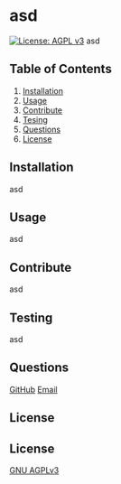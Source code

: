
  # asd
  [![License: AGPL v3](https://img.shields.io/badge/License-AGPL%20v3-blue.svg)](https://www.gnu.org/licenses/agpl-3.0)
  asd

  ## Table of Contents
  1. [Installation](#install)
  2. [Usage](#usage)
  3. [Contribute](#contribute)
  4. [Tesing](#testing)
  5. [Questions](#questions)
  6. [License](#license)

  ## Installation <a id="install"></a>
  asd

  ## Usage <a id="usage"></a>
  asd

  ## Contribute <a id="cont"></a>
  asd

  ## Testing <a id="testing"></a>
  asd

  ## Questions <a id="questions"></a>
  [GitHub](https://github.com/asd)
  [Email](asd)

  ## License <a id='license'></a>
  ## License <a id='license'></a>
[GNU AGPLv3](https://choosealicense.com/licenses/agpl-3.0/)
